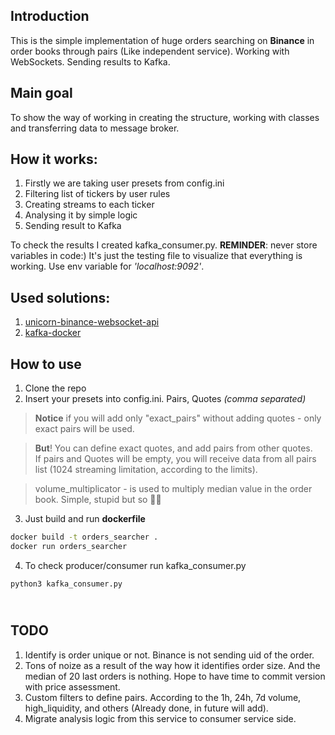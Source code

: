 Introduction
---
This is the simple implementation of huge orders searching on **Binance** in order books through pairs (Like independent service). Working with WebSockets. Sending results to Kafka.

Main goal
--
To show the way of working in creating the structure, working with classes and transferring data to message broker.

How it works:
---
1. Firstly we are taking user presets from config.ini
2. Filtering list of tickers by user rules
3. Creating streams to each ticker
4. Analysing it by simple logic
5. Sending result to Kafka

To check the results I created kafka_consumer.py. **REMINDER**: never store variables in code:) It's just the testing file to visualize that everything is working. Use env variable for *'localhost:9092'*.

Used solutions:
---
1. [unicorn-binance-websocket-api](https://github.com/oliver-zehentleitner/unicorn-binance-websocket-api)
2. [kafka-docker](https://github.com/wurstmeister/kafka-docker)


How to use
---
1. Clone the repo
2. Insert your presets into config.ini. Pairs, Quotes *(comma separated)*
> **Notice** if you will add only "exact_pairs" without adding quotes - only exact pairs will be used.

> **But**! You can define exact quotes, and add pairs from other quotes. \
> If pairs and Quotes will be empty, you will receive data from all pairs list (1024 streaming limitation, according to the limits).

> volume_multiplicator - is used to multiply median value in the order book. Simple, stupid but so 🤷‍♂️
3. Just build and run **dockerfile**
```bash
docker build -t orders_searcher .
docker run orders_searcher
```
4. To check producer/consumer run kafka_consumer.py
```bash
python3 kafka_consumer.py
```

\
TODO
---
1. Identify is order unique or not. Binance is not sending uid of the order.
2. Tons of noize as a result of the way how it identifies order size. And the median of 20 last orders is nothing. Hope to have time to commit version with price assessment.
3. Custom filters to define pairs. According to the 1h, 24h, 7d volume, high_liquidity, and others (Already done, in future will add).
4. Migrate analysis logic from this service to consumer service side.


